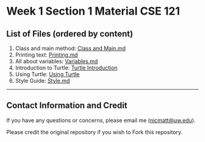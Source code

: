 # Week 1 Section 1 Material CSE 121

## List of Files (ordered by content)

1. Class and main method: [Class and Main.md](/Class%20and%20Main.md)
2. Printing text: [Printing.md](/Printing.md)
3. All about variables: [Variables.md](/Variables.md)
4. Introduction to Turtle: [Turtle Introduction](/Turtle%20Introduction.md)
5. Using Turtle: [Using Turtle](/Using%20Turtle.md)
5. Style Guide: [Style.md](/Style.md)

---

## Contact Information and Credit

If you have any questions or concerns, please email me (nicmatt@uw.edu).

Please credit the original repository if you wish to Fork this repository.

